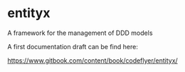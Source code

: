entityx
=======

A framework for the management of DDD models

A first documentation draft can be find here:

https://www.gitbook.com/content/book/codeflyer/entityx/
